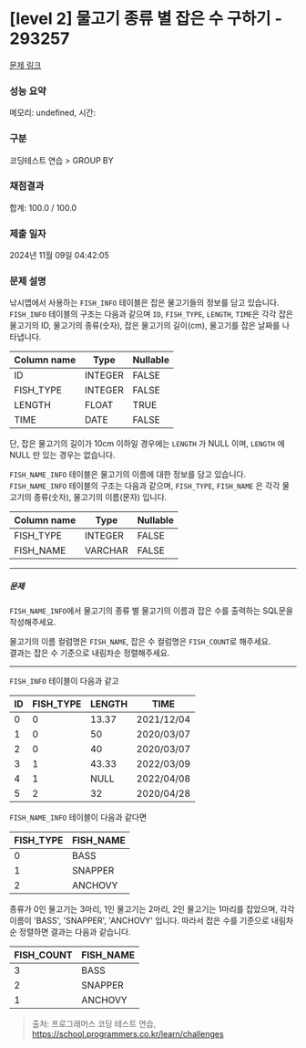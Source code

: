 # [level 2] 물고기 종류 별 잡은 수 구하기 - 293257 

[문제 링크](https://school.programmers.co.kr/learn/courses/30/lessons/293257) 

### 성능 요약

메모리: undefined, 시간: 

### 구분

코딩테스트 연습 > GROUP BY

### 채점결과

합계: 100.0 / 100.0

### 제출 일자

2024년 11월 09일 04:42:05

### 문제 설명

<p>낚시앱에서 사용하는 <code>FISH_INFO</code> 테이블은 잡은 물고기들의 정보를 담고 있습니다. <code>FISH_INFO</code> 테이블의 구조는 다음과 같으며 <code>ID</code>, <code>FISH_TYPE</code>, <code>LENGTH</code>, <code>TIME</code>은 각각 잡은 물고기의 ID, 물고기의 종류(숫자), 잡은 물고기의 길이(cm), 물고기를 잡은 날짜를 나타냅니다. </p>
<table class="table">
        <thead><tr>
<th>Column name</th>
<th>Type</th>
<th>Nullable</th>
</tr>
</thead>
        <tbody><tr>
<td>ID</td>
<td>INTEGER</td>
<td>FALSE</td>
</tr>
<tr>
<td>FISH_TYPE</td>
<td>INTEGER</td>
<td>FALSE</td>
</tr>
<tr>
<td>LENGTH</td>
<td>FLOAT</td>
<td>TRUE</td>
</tr>
<tr>
<td>TIME</td>
<td>DATE</td>
<td>FALSE</td>
</tr>
</tbody>
      </table>
<p>단, 잡은 물고기의 길이가 10cm 이하일 경우에는 <code>LENGTH</code> 가 NULL 이며, <code>LENGTH</code> 에 NULL 만 있는 경우는 없습니다.</p>

<p><code>FISH_NAME_INFO</code> 테이블은 물고기의 이름에 대한 정보를 담고 있습니다. <code>FISH_NAME_INFO</code> 테이블의 구조는 다음과 같으며, <code>FISH_TYPE</code>, <code>FISH_NAME</code> 은 각각 물고기의 종류(숫자), 물고기의 이름(문자) 입니다.</p>
<table class="table">
        <thead><tr>
<th>Column name</th>
<th>Type</th>
<th>Nullable</th>
</tr>
</thead>
        <tbody><tr>
<td>FISH_TYPE</td>
<td>INTEGER</td>
<td>FALSE</td>
</tr>
<tr>
<td>FISH_NAME</td>
<td>VARCHAR</td>
<td>FALSE</td>
</tr>
</tbody>
      </table>
<hr>

<h5>문제</h5>

<p><code>FISH_NAME_INFO</code>에서 물고기의 종류 별 물고기의 이름과 잡은 수를 출력하는 SQL문을 작성해주세요.</p>

<p>물고기의 이름 컬럼명은 <code>FISH_NAME</code>, 잡은 수 컬럼명은 <code>FISH_COUNT</code>로 해주세요.<br>
결과는  잡은 수 기준으로 내림차순 정렬해주세요.</p>

<hr>

<p><code>FISH_INFO</code> 테이블이 다음과 같고</p>
<table class="table">
        <thead><tr>
<th>ID</th>
<th>FISH_TYPE</th>
<th>LENGTH</th>
<th>TIME</th>
</tr>
</thead>
        <tbody><tr>
<td>0</td>
<td>0</td>
<td>13.37</td>
<td>2021/12/04</td>
</tr>
<tr>
<td>1</td>
<td>0</td>
<td>50</td>
<td>2020/03/07</td>
</tr>
<tr>
<td>2</td>
<td>0</td>
<td>40</td>
<td>2020/03/07</td>
</tr>
<tr>
<td>3</td>
<td>1</td>
<td>43.33</td>
<td>2022/03/09</td>
</tr>
<tr>
<td>4</td>
<td>1</td>
<td>NULL</td>
<td>2022/04/08</td>
</tr>
<tr>
<td>5</td>
<td>2</td>
<td>32</td>
<td>2020/04/28</td>
</tr>
</tbody>
      </table>
<p><code>FISH_NAME_INFO</code>  테이블이 다음과 같다면</p>
<table class="table">
        <thead><tr>
<th>FISH_TYPE</th>
<th>FISH_NAME</th>
</tr>
</thead>
        <tbody><tr>
<td>0</td>
<td>BASS</td>
</tr>
<tr>
<td>1</td>
<td>SNAPPER</td>
</tr>
<tr>
<td>2</td>
<td>ANCHOVY</td>
</tr>
</tbody>
      </table>
<p>종류가 0인 물고기는 3마리, 1인 물고기는 2마리, 2인 물고기는 1마리를 잡았으며, 각각 이름이 'BASS', 'SNAPPER', 'ANCHOVY' 입니다. 따라서 잡은 수를 기준으로 내림차순 정렬하면 결과는 다음과 같습니다.</p>
<table class="table">
        <thead><tr>
<th>FISH_COUNT</th>
<th>FISH_NAME</th>
</tr>
</thead>
        <tbody><tr>
<td>3</td>
<td>BASS</td>
</tr>
<tr>
<td>2</td>
<td>SNAPPER</td>
</tr>
<tr>
<td>1</td>
<td>ANCHOVY</td>
</tr>
</tbody>
      </table>

> 출처: 프로그래머스 코딩 테스트 연습, https://school.programmers.co.kr/learn/challenges